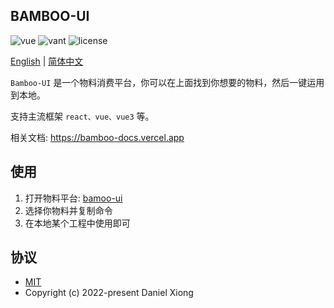 ## BAMBOO-UI

<p>
  <a>
    <img src="https://img.shields.io/badge/next-12.2.5-brightgreen.svg" alt="vue">
  </a>
  <a>
    <img src="https://img.shields.io/badge/antd-4.22.8-1989fa.svg" alt="vant">
  </a>
  <a>
    <img src="https://img.shields.io/github/license/mashape/apistatus.svg" alt="license">
  </a>
</p>

[English](https://github.com/Ewall1106/bamboo-ui/blob/main/README.md) | [简体中文](https://github.com/Ewall1106/bamboo-ui/blob/main/README.zh.md)

`Bamboo-UI` 是一个物料消费平台，你可以在上面找到你想要的物料，然后一键运用到本地。

支持主流框架 `react、vue、vue3` 等。

相关文档: https://bamboo-docs.vercel.app

## 使用

1. 打开物料平台: [bamoo-ui](https://bamboo-material.vercel.app)
2. 选择你物料并复制命令
3. 在本地某个工程中使用即可

## 协议

- [MIT](https://github.com/Ewall1106/bamboo-ui/blob/main/LICENSE)
- Copyright (c) 2022-present Daniel Xiong
